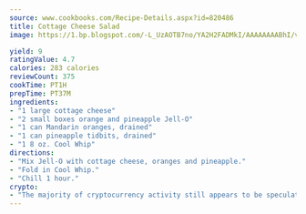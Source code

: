 ```yaml
---
source: www.cookbooks.com/Recipe-Details.aspx?id=820486
title: Cottage Cheese Salad
image: https://1.bp.blogspot.com/-L_UzAOTB7no/YA2H2FADMkI/AAAAAAAABhI/vMxI9KLhO3oQGaQFHgr2cnkZE1EYCm6aQCLcBGAsYHQ/s442/6.png

yield: 9
ratingValue: 4.7
calories: 283 calories
reviewCount: 375
cookTime: PT1H
prepTime: PT37M
ingredients:
- "1 large cottage cheese"
- "2 small boxes orange and pineapple Jell-O"
- "1 can Mandarin oranges, drained"
- "1 can pineapple tidbits, drained"
- "1 8 oz. Cool Whip"
directions:
- "Mix Jell-O with cottage cheese, oranges and pineapple."
- "Fold in Cool Whip."
- "Chill 1 hour."
crypto:
- "The majority of cryptocurrency activity still appears to be speculative."
---
```

